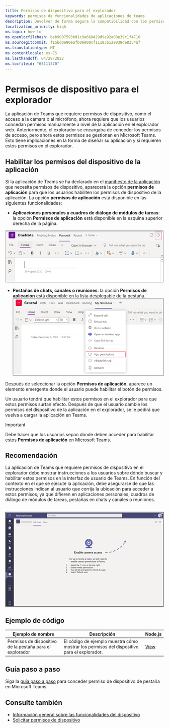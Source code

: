 ```yaml
---
title: Permisos de dispositivo para el explorador
keywords: permisos de funcionalidades de aplicaciones de teams
description: Devolver de forma segura la compatibilidad con los permisos de los dispositivo para las aplicaciones en nuestro cliente web
localization_priority: high
ms.topic: how-to
ms.openlocfilehash: beb9007593bd1c9a660429d9e92a08e39c1f4710
ms.sourcegitcommit: f15bd0e90eafb00e00cf11183b129038de8354af
ms.translationtype: HT
ms.contentlocale: es-ES
ms.lasthandoff: 04/28/2022
ms.locfileid: "65111370"
---
```

# <a name="device-permissions-for-the-browser"></a>Permisos de dispositivo para el explorador

La aplicación de Teams que requiere permisos de dispositivo, como el acceso a la cámara o al micrófono, ahora requiere que los usuarios concedan permisos manualmente a nivel de la aplicación en el explorador web. Anteriormente, el explorador se encargaba de conceder los permisos de acceso, pero ahora estos permisos se gestionan en Microsoft Teams. Esto tiene implicaciones en la forma de diseñar su aplicación y si requieren estos permisos en el explorador.

## <a name="enable-apps-device-permissions"></a>Habilitar los permisos del dispositivo de la aplicación

Si la aplicación de Teams se ha declarado en el [manifiesto de la aplicación](native-device-permissions.md#specify-permissions) que necesita permisos de dispositivo, aparecerá la opción **permisos de aplicación** para que los usuarios habiliten los permisos de dispositivo de la aplicación. La opción **permisos de aplicación** está disponible en las siguientes funcionalidades:

* **Aplicaciones personales y cuadros de diálogo de módulos de tareas**: la opción **Permisos de aplicación** está disponible en la esquina superior derecha de la página.
<img src="../../assets/images/tabs/apppermissions.png" alt="App permissions button" width="800"/>

* **Pestañas de chats, canales o reuniones**: la opción **Permisos de aplicación** está disponible en la lista desplegable de la pestaña. ![Lista desplegable Permisos de aplicación](../../assets/images/tabs/drop-downapppermissions.png)

Después de seleccionar la opción **Permisos de aplicación**, aparece un elemento emergente donde el usuario puede habilitar el botón de permisos.

Un usuario tendrá que habilitar estos permisos en el explorador para que estos permisos surtan efecto. Después de que el usuario cambie los permisos del dispositivo de la aplicación en el explorador, se le pedirá que vuelva a cargar la aplicación en Teams.

> [!IMPORTANT]
> Debe hacer que los usuarios sepan dónde deben acceder para habilitar estos **Permisos de aplicación** en Microsoft Teams.

## <a name="recommendation"></a>Recomendación

La aplicación de Teams que requiere permisos de dispositivo en el explorador debe mostrar instrucciones a los usuarios sobre dónde buscar y habilitar estos permisos en la interfaz de usuario de Teams. En función del contexto en el que se ejecute la aplicación, debe asegurarse de que las instrucciones indican al usuario que corrija la ubicación para acceder a estos permisos, ya que difieren en aplicaciones personales, cuadros de diálogo de módulos de tareas, pestañas en chats y canales o reuniones.

</br>
<img src="../../assets/images/tabs/enable-access.png" alt="Enable camera access" width="800"/>

## <a name="code-sample"></a>Ejemplo de código

|Ejemplo de nombre | Descripción | Node.js |
|----------------|-----------------|--------------|
| Permisos de dispositivo de la pestaña para el explorador | El código de ejemplo muestra cómo mostrar los permisos del dispositivo para el explorador. | [View](https://github.com/OfficeDev/Microsoft-Teams-Samples/tree/main/samples/tab-device-permissions/nodejs) |

## <a name="step-by-step-guide"></a>Guía paso a paso

Siga la [guía paso a paso](../../sbs-tab-device-permissions.yml) para conceder permiso de dispositivo de pestaña en Microsoft Teams.

## <a name="see-also"></a>Consulte también

* [Información general sobre las funcionalidades del dispositivo](device-capabilities-overview.md)
* [Solicitar permisos de dispositivo](native-device-permissions.md)
